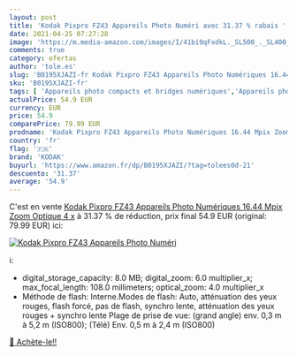 ```yaml
---
layout: post
title: 'Kodak Pixpro FZ43 Appareils Photo Numéri avec 31.37 % rabais '
date: 2021-04-25 07:27:28
image: 'https://m.media-amazon.com/images/I/41bi9qFxdkL._SL500_._SL400_.jpg'
comments: true
category: ofertas
author: 'tole.es'
slug: 'B0195XJAZI-fr Kodak Pixpro FZ43 Appareils Photo Numériques 16.44 Mpix...'
sku: 'B0195XJAZI-fr'
tags: [ 'Appareils photo compacts et bridges numériques','Appareils photo numériques','High-Tech','Photo et caméscopes','kodak', ]
actualPrice: 54.9 EUR
currency: EUR
price: 54.9
comparePrice: 79.99 EUR
prodname: 'Kodak Pixpro FZ43 Appareils Photo Numériques 16.44 Mpix Zoom Optique 4 x'
country: 'fr'
flag: '🇫🇷'
brand: 'KODAK'
buyurl: 'https://www.amazon.fr/dp/B0195XJAZI/?tag=tolees0d-21'
descuento: '31.37'
average: '54.9'
---
```


C'est en vente [Kodak Pixpro FZ43 Appareils Photo Numériques 16.44 Mpix Zoom Optique 4 x](https://www.amazon.fr/dp/B0195XJAZI/?tag=tolees0d-21)  à  31.37 % de réduction, prix final  54.9 EUR (original: 79.99 EUR) ici:

[![Kodak Pixpro FZ43 Appareils Photo Numéri](https://m.media-amazon.com/images/I/41bi9qFxdkL._SL500_._SL400_.jpg)](https://www.amazon.fr/dp/B0195XJAZI/?tag=tolees0d-21)

ℹ️:

- digital_storage_capacity: 8.0 MB; digital_zoom: 6.0 multiplier_x; max_focal_length: 108.0 millimeters; optical_zoom: 4.0 multiplier_x
- Méthode de flash: Interne.Modes de flash: Auto, atténuation des yeux rouges, flash forcé, pas de flash, synchro lente, atténuation des yeux rouges + synchro lente Plage de prise de vue: (grand angle) env. 0,3 m à 5,2 m (ISO800); (Télé) Env. 0,5 m à 2,4 m (ISO800)

[🛒 Achète-le!!](https://www.amazon.fr/dp/B0195XJAZI/?tag=tolees0d-21)
